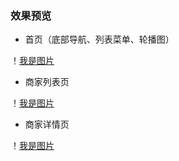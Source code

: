 ### 效果预览

* 首页（底部导航、列表菜单、轮播图）

！[我是图片](./images/Image1.png)

* 商家列表页

！[我是图片](./images/Image2.png)


* 商家详情页

！[我是图片](./images/Image3.png)
